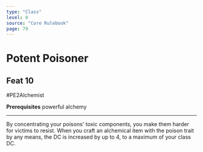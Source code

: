 ```yaml
---
type: "Class"
level: 0
source: "Core Rulebook"
page: 79
---
```

# Potent Poisoner
## Feat 10
#PE2Alchemist

**Prerequisites** powerful alchemy

---
By concentrating your poisons' toxic components, you make them harder for victims to resist. When you craft an alchemical item with the poison trait by any means, the DC is increased by up to 4, to a maximum of your class DC.